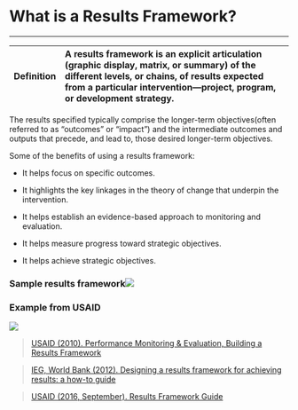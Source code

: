 # What is a Results Framework?

---

|  Definition | A results framework is an explicit articulation \(graphic display, matrix, or summary\) of the different levels, or chains, of results expected from a particular intervention—project, program, or development strategy. |
| :--- | :--- |




The results specified typically comprise the longer-term objectives\(often referred to as “outcomes” or “impact”\) and the intermediate outcomes and outputs that precede, and lead to, those desired longer-term objectives.

Some of the benefits of using a results framework:

* It helps focus on specific outcomes. 

* It highlights the key linkages in the theory of change that underpin the intervention. 

* It helps establish an evidence-based approach to monitoring and evaluation. 

* It helps measure progress toward strategic objectives.

* It helps achieve strategic objectives.

### Sample results framework![](https://lh3.googleusercontent.com/PaA3P20CTbOTYruJ9I9K9aJiJG0koQ0KYlX4GZckia3_2YVW6Moxjwa7ZXJv0mAyzHp3EHjdALJmn_9OvHD4JObESPFcIp0LoidE56FQxYyacwzvF_2N7ZZrcemGvvdGyxDcoP2m)

### **Example from USAID**

![](https://lh3.googleusercontent.com/6nb9ZNTBqui-1RATwNmyBrUlba9PoTFR1yH5QVWxiZ4w-zPiEz72BSA2toCOBl8l1qxH1Os8ooo5FgTldDjs4ye0f8K7R1-fDmRxJoqcHZHQQX2sCa851W__6JEu-ICHhiMOqPbz)



> [USAID \(2010\). Performance Monitoring & Evaluation, Building a Results Framework](http://pdf.usaid.gov/pdf_docs/Pnadw113.pdf)

> [IEG, World Bank \(2012\). Designing a results framework for achieving results: a how-to guide](https://siteresources.worldbank.org/EXTEVACAPDEV/Resources/designing_results_framework.pdf)

> [USAID \(2016, September\). Results Framework Guide](http://usaidprojectstarter.org/content/results-framework-rf)

  


